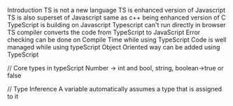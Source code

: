 Introduction
TS is not a new language
TS is enhanced version of Javascript
TS is also superset of Javascript same as c++ being enhanced version of C
TypeScript is building on Javascript
Typescript can't run directly in browser
TS compiler converts the code from TypeScript to JavaScript
Error checking can be done on Compile Time while using TypeScript
Code is well managed while using typeScript
Object Oriented way can be added using TypeScript

// Core types in typeScript
Number -> int and bool, string, boolean->true or false

// Type Inference
A variable automatically assumes a type that is assigned to it
